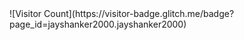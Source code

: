 <html>
![Visitor Count](https://visitor-badge.glitch.me/badge?page_id=jayshanker2000.jayshanker2000)
</html>
